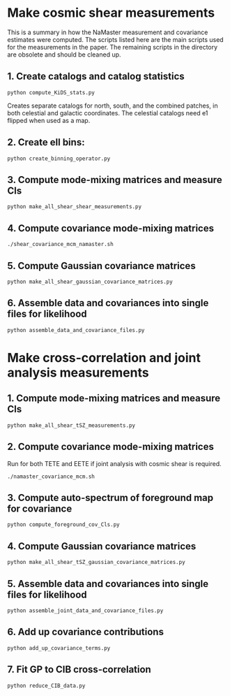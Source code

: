 # Make cosmic shear measurements

This is a summary in how the NaMaster measurement and covariance estimates were computed. The scripts listed here are the main scripts used for the measurements in the paper. The remaining scripts in the directory are obsolete and should be cleaned up.

## 1. Create catalogs and catalog statistics
```
python compute_KiDS_stats.py
```
Creates separate catalogs for north, south, and the combined patches, in both celestial and galactic coordinates.
The celestial catalogs need e1 flipped when used as a map.

## 2. Create ell bins:
```
python create_binning_operator.py
```

## 3. Compute mode-mixing matrices and measure Cls
```
python make_all_shear_shear_measurements.py
```

## 4. Compute covariance mode-mixing matrices
```
./shear_covariance_mcm_namaster.sh
```

## 5. Compute Gaussian covariance matrices
```
python make_all_shear_gaussian_covariance_matrices.py
```

## 6. Assemble data and covariances into single files for likelihood
```
python assemble_data_and_covariance_files.py
```

# Make cross-correlation and joint analysis measurements

## 1. Compute mode-mixing matrices and measure Cls
```
python make_all_shear_tSZ_measurements.py
```

## 2. Compute covariance mode-mixing matrices
Run for both TETE and EETE if joint analysis with cosmic shear is required.
```
./namaster_covariance_mcm.sh
```

## 3. Compute auto-spectrum of foreground map for covariance
```
python compute_foreground_cov_Cls.py
```

## 4. Compute Gaussian covariance matrices
```
python make_all_shear_tSZ_gaussian_covariance_matrices.py
```

## 5. Assemble data and covariances into single files for likelihood
```
python assemble_joint_data_and_covariance_files.py
```

## 6. Add up covariance contributions
```
python add_up_covariance_terms.py
```

## 7. Fit GP to CIB cross-correlation
```
python reduce_CIB_data.py
```
